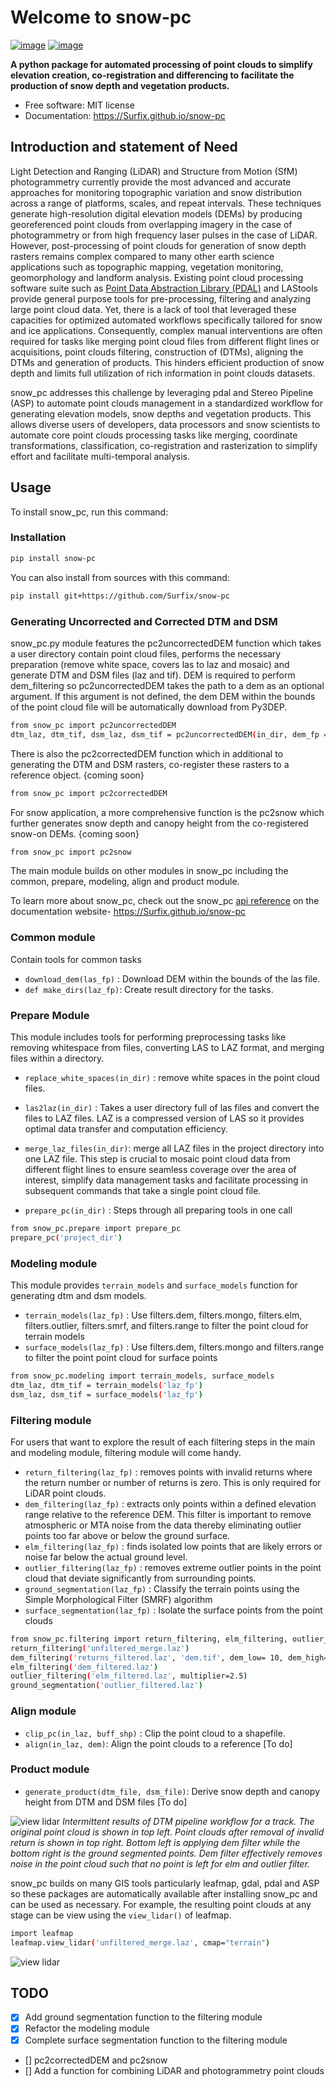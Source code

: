 # Welcome to snow-pc


[![image](https://img.shields.io/pypi/v/snow-pc.svg)](https://pypi.python.org/pypi/snow-pc)
[![image](https://img.shields.io/conda/vn/conda-forge/snow-pc.svg)](https://anaconda.org/conda-forge/snow-pc)


**A python package for automated processing of point clouds to simplify elevation creation, co-registration and differencing to facilitate the production of snow depth and vegetation products.**


-   Free software: MIT license
-   Documentation: https://Surfix.github.io/snow-pc
    
## Introduction and statement of Need
Light Detection and Ranging (LiDAR) and Structure from Motion (SfM) photogrammetry currently provide the most advanced and accurate approaches for monitoring topographic variation and snow distribution across a range of platforms, scales, and repeat intervals. These techniques generate high-resolution digital elevation models (DEMs) by producing georeferenced point clouds from overlapping imagery in the case of photogrammetry or from high frequency laser pulses in the case of LiDAR. However, post-processing of point clouds for generation of snow depth rasters remains complex compared to many other earth science applications such as topographic mapping, vegetation monitoring, geomorphology and landform analysis. Existing point cloud processing software suite such as [Point Data Abstraction Library (PDAL)](https://pypi.org/project/pdal/) and LAStools provide general purpose tools for pre-processing, filtering and analyzing large point cloud data. Yet, there is a lack of tool that leveraged these capacities for optimized automated workflows specifically tailored for snow and ice applications. Consequently, complex manual interventions are often required for tasks like merging point cloud files from different flight lines or acquisitions, point clouds filtering, construction of (DTMs), aligning the DTMs and generation of products. This hinders efficient production of snow depth and limits full utilization of rich information in point clouds datasets.  

snow_pc addresses this challenge by leveraging pdal and Stereo Pipeline (ASP) to automate point clouds management in a standardized workflow for generating elevation models, snow depths and vegetation products. This allows diverse users of developers, data processors and snow scientists to automate core point clouds processing tasks like merging, coordinate transformations, classification, co-registration and rasterization to simplify effort and facilitate multi-temporal analysis.


## Usage
To install snow_pc, run this command:

### Installation

```bash
pip install snow-pc
```

You can also install from sources with this command:

```bash
pip install git+https://github.com/Surfix/snow-pc
```


### Generating Uncorrected and Corrected DTM and DSM
snow_pc.py module features the pc2uncorrectedDEM function which takes a user directory contain point cloud files, performs the necessary preparation (remove white space, covers las to laz and mosaic) and generate DTM and DSM files (laz and tif). DEM is required to perform dem_filtering so pc2uncorrectedDEM takes the path to a dem as an optional argument. If this argument is not defined, the dem DEM within the bounds of the point cloud file will be automatically download from Py3DEP. 

```bash
from snow_pc import pc2uncorrectedDEM
dtm_laz, dtm_tif, dsm_laz, dsm_tif = pc2uncorrectedDEM(in_dir, dem_fp = 'dem.tif')
```

There is also the pc2correctedDEM function which in additional to generating the DTM and DSM rasters, co-register these rasters to a reference object. {coming soon}
```bash
from snow_pc import pc2correctedDEM

```

For snow application, a more comprehensive function is the pc2snow which further generates snow depth and canopy height from the co-registered snow-on DEMs. {coming soon}

```bash
from snow_pc import pc2snow
```

The main module builds on other modules in snow_pc including the common, prepare, modeling, align and product module.    

To learn more about snow_pc, check out the snow_pc [api reference](https://surfix.github.io/snow-pc/snow_pc/) on the documentation website- https://Surfix.github.io/snow-pc

### Common module
Contain tools for common tasks
 - `download_dem(las_fp)` : Download DEM within the bounds of the las file.
 - `def make_dirs(laz_fp)`: Create result directory for the tasks.

### Prepare Module
This module includes tools for performing preprocessing tasks like removing whitespace from files, converting LAS to LAZ format, and merging files within a directory.
- `replace_white_spaces(in_dir)` : remove white spaces in the point cloud files. 
- `las2laz(in_dir)` : Takes a user directory full of las files and convert the files to LAZ files. LAZ is a compressed version of LAS so it provides optimal data transfer and computation efficiency.
- `merge_laz_files(in_dir)`: merge all LAZ files in the project directory into one LAZ file. This step is crucial to mosaic point cloud data from different flight lines to ensure seamless coverage over the area of interest, simplify data management tasks and facilitate processing in subsequent commands that take a single point cloud file. 

- `prepare_pc(in_dir)` : Steps through all preparing tools in one call
```bash
from snow_pc.prepare import prepare_pc
prepare_pc('project_dir')
```

### Modeling module
This module provides `terrain_models` and `surface_models` function for generating dtm and dsm models.
- `terrain_models(laz_fp)` : Use filters.dem, filters.mongo, filters.elm, filters.outlier, filters.smrf, and filters.range to filter the point cloud for terrain models 
- `surface_models(laz_fp)` : Use filters.dem, filters.mongo and filters.range to filter the point point cloud for surface points 

 ```bash
from snow_pc.modeling import terrain_models, surface_models
dtm_laz, dtm_tif = terrain_models('laz_fp')
dsm_laz, dsm_tif = surface_models('laz_fp')
```

### Filtering module
For users that want to explore the result of each filtering steps in the main and modeling module, filtering module will come handy.  

- `return_filtering(laz_fp)` : removes points with invalid returns where the return number or number of returns is zero. This is only required for LiDAR point clouds. 
- `dem_filtering(laz_fp)` : extracts only points within a defined elevation range relative to the reference DEM. This filter is important to remove atmospheric or MTA noise from the data thereby eliminating outlier points too far above or below the ground surface.
- `elm_filtering(laz_fp)` : finds isolated low points that are likely errors or noise far below the actual ground level.
- `outlier_filtering(laz_fp)` : removes extreme outlier points in the point cloud that deviate significantly from surrounding points.
- `ground_segmentation(laz_fp)` : Classify the terrain points using the Simple Morphological Filter (SMRF) algorithm
- `surface_segmentation(laz_fp)` : Isolate the surface points from the point clouds

```bash
from snow_pc.filtering import return_filtering, elm_filtering, outlier_filtering, dem_filtering, ground_segmentation
return_filtering('unfiltered_merge.laz')
dem_filtering('returns_filtered.laz', 'dem.tif', dem_low= 10, dem_high=50)
elm_filtering('dem_filtered.laz')
outlier_filtering('elm_filtered.laz', multiplier=2.5)
ground_segmentation('outlier_filtered.laz')
```


### Align module
- `clip_pc(in_laz, buff_shp)` : Clip the point cloud to a shapefile.
- `align(in_laz, dem)`: Align the point clouds to a reference [To do]

### Product module
- `generate_product(dtm_file, dsm_file)`: Derive snow depth and canopy height from DTM and DSM files [To do]

![view lidar](filtering_result.png)
*Intermittent results of DTM pipeline workflow for a track. The original point cloud is shown in top left. Point clouds after removal of invalid return is shown in top right. Bottom left is applying dem filter while the bottom right is the ground segmented points. Dem filter effectively removes noise in the point cloud such that no point is left for elm and outlier filter.*

snow_pc builds on many GIS tools particularly leafmap, gdal, pdal and ASP so these packages are automatically available after installing snow_pc and can be used as necessary. For example, the resulting point clouds at any stage can be view using the `view_lidar()` of leafmap.

```bash
import leafmap
leafmap.view_lidar('unfiltered_merge.laz', cmap="terrain")
```
![view lidar](output.png "Filtering result of LiDAR data")


##  TODO
- [x] Add ground segmentation function to the filtering module
- [x] Refactor the modeling module 
- [x] Complete surface segmentation function to the filtering module
- [] pc2correctedDEM and pc2snow
- [] Add a function for combining LiDAR and photogrammetry point clouds

